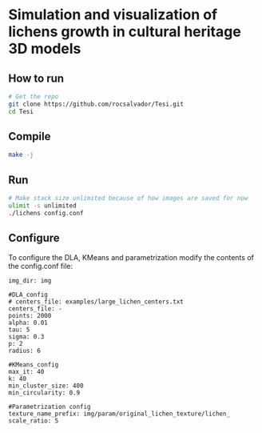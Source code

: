 # Simulation and visualization of lichens growth in cultural heritage 3D models

## How to run

```bash
# Get the repo
git clone https://github.com/rocsalvador/Tesi.git
cd Tesi
```

## Compile

```bash
make -j
```

## Run

```bash
# Make stack size unlimited because of how images are saved for now
ulimit -s unlimited
./lichens config.conf
```

## Configure

To configure the DLA, KMeans and parametrization modify the contents of the config.conf file:
```
img_dir: img

#DLA_config
# centers_file: examples/large_lichen_centers.txt
centers_file: -
points: 2000
alpha: 0.01
tau: 5
sigma: 0.3
p: 2
radius: 6

#KMeans_config
max_it: 40
k: 40
min_cluster_size: 400
min_circularity: 0.9

#Parametrization config
texture_name_prefix: img/param/original_lichen_texture/lichen_
scale_ratio: 5
```
